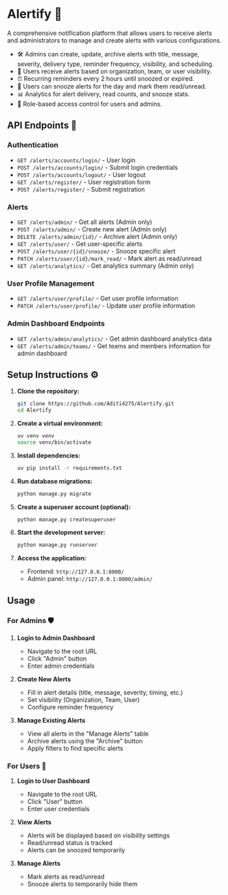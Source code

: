 # Alertify 🔔

A comprehensive notification platform that allows users to receive alerts and administrators to manage and create alerts with various configurations.

- 🛠️ Admins can create, update, archive alerts with title, message, severity, delivery type, reminder frequency, visibility, and scheduling.
- 👥 Users receive alerts based on organization, team, or user visibility.
- ⏰ Recurring reminders every 2 hours until snoozed or expired.
- 🔕 Users can snooze alerts for the day and mark them read/unread.
- 📊 Analytics for alert delivery, read counts, and snooze stats.
- 🔐 Role-based access control for users and admins.


## API Endpoints 📡

### Authentication

- `GET /alerts/accounts/login/` - User login
- `POST /alerts/accounts/login/` - Submit login credentials
- `POST /alerts/accounts/logout/` - User logout
- `GET /alerts/register/` - User registration form
- `POST /alerts/register/` - Submit registration

### Alerts

- `GET /alerts/admin/` - Get all alerts (Admin only)
- `POST /alerts/admin/` - Create new alert (Admin only)
- `DELETE /alerts/admin/{id}/` - Archive alert (Admin only)
- `GET /alerts/user/` - Get user-specific alerts
- `POST /alerts/user/{id}/snooze/` - Snooze specific alert
- `PATCH /alerts/user/{id}/mark_read/` - Mark alert as read/unread
- `GET /alerts/analytics/` - Get analytics summary (Admin only)

### User Profile Management

- `GET /alerts/user/profile/` - Get user profile information
- `PATCH /alerts/user/profile/` - Update user profile information

### Admin Dashboard Endpoints

- `GET /alerts/admin/analytics/` - Get admin dashboard analytics data
- `GET /alerts/admin/teams/` - Get teams and members information for admin dashboard

## Setup Instructions ⚙️

1. **Clone the repository:**
   ```bash
   git clone https://github.com/Aditi4275/Alertify.git
   cd Alertify
   ```

2. **Create a virtual environment:**
   ```bash
   uv venv venv
   source venv/bin/activate  
   ```

3. **Install dependencies:**
   ```bash
   uv pip install -r requirements.txt
   ```

4. **Run database migrations:**
   ```bash
   python manage.py migrate
   ```

5. **Create a superuser account (optional):**
   ```bash
   python manage.py createsuperuser
   ```

6. **Start the development server:**
   ```bash
   python manage.py runserver
   ```

7. **Access the application:**
   - Frontend: `http://127.0.0.1:8000/`
   - Admin panel: `http://127.0.0.1:8000/admin/`



## Usage

### For Admins 🛡️

1. **Login to Admin Dashboard**
   - Navigate to the root URL
   - Click "Admin" button
   - Enter admin credentials

2. **Create New Alerts**
   - Fill in alert details (title, message, severity, timing, etc.)
   - Set visibility (Organization, Team, User)
   - Configure reminder frequency

3. **Manage Existing Alerts**
   - View all alerts in the "Manage Alerts" table
   - Archive alerts using the "Archive" button
   - Apply filters to find specific alerts

### For Users 👤

1. **Login to User Dashboard**
   - Navigate to the root URL
   - Click "User" button
   - Enter user credentials

2. **View Alerts**
   - Alerts will be displayed based on visibility settings
   - Read/unread status is tracked
   - Alerts can be snoozed temporarily

3. **Manage Alerts**
   - Mark alerts as read/unread
   - Snooze alerts to temporarily hide them


